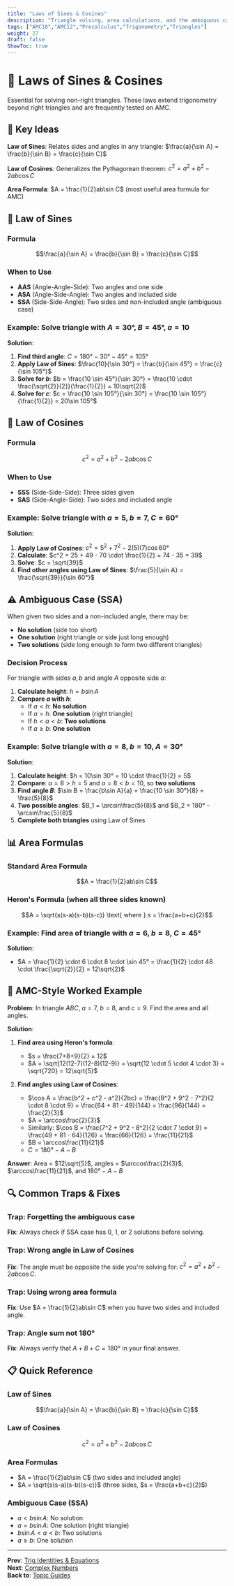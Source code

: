 ```yaml
---
title: "Laws of Sines & Cosines"
description: "Triangle solving, area calculations, and the ambiguous case for AMC geometry problems."
tags: ["AMC10","AMC12","Precalculus","Trigonometry","Triangles"]
weight: 27
draft: false
ShowToc: true
---
```


# 📐 Laws of Sines & Cosines

Essential for solving non-right triangles. These laws extend trigonometry beyond right triangles and are frequently tested on AMC.

## 🎯 Key Ideas

**Law of Sines**: Relates sides and angles in any triangle: $\frac{a}{\sin A} = \frac{b}{\sin B} = \frac{c}{\sin C}$

**Law of Cosines**: Generalizes the Pythagorean theorem: $c^2 = a^2 + b^2 - 2ab\cos C$

**Area Formula**: $A = \frac{1}{2}ab\sin C$ (most useful area formula for AMC)

## 📐 Law of Sines

### Formula
$$\frac{a}{\sin A} = \frac{b}{\sin B} = \frac{c}{\sin C}$$

### When to Use
- **AAS** (Angle-Angle-Side): Two angles and one side
- **ASA** (Angle-Side-Angle): Two angles and included side
- **SSA** (Side-Side-Angle): Two sides and non-included angle (ambiguous case)

### Example: Solve triangle with $A = 30°$, $B = 45°$, $a = 10$

**Solution**:
1. **Find third angle**: $C = 180° - 30° - 45° = 105°$
2. **Apply Law of Sines**: $\frac{10}{\sin 30°} = \frac{b}{\sin 45°} = \frac{c}{\sin 105°}$
3. **Solve for $b$**: $b = \frac{10 \sin 45°}{\sin 30°} = \frac{10 \cdot \frac{\sqrt{2}}{2}}{\frac{1}{2}} = 10\sqrt{2}$
4. **Solve for $c$**: $c = \frac{10 \sin 105°}{\sin 30°} = \frac{10 \sin 105°}{\frac{1}{2}} = 20\sin 105°$

## 📐 Law of Cosines

### Formula
$$c^2 = a^2 + b^2 - 2ab\cos C$$

### When to Use
- **SSS** (Side-Side-Side): Three sides given
- **SAS** (Side-Angle-Side): Two sides and included angle

### Example: Solve triangle with $a = 5$, $b = 7$, $C = 60°$

**Solution**:
1. **Apply Law of Cosines**: $c^2 = 5^2 + 7^2 - 2(5)(7)\cos 60°$
2. **Calculate**: $c^2 = 25 + 49 - 70 \cdot \frac{1}{2} = 74 - 35 = 39$
3. **Solve**: $c = \sqrt{39}$
4. **Find other angles using Law of Sines**: $\frac{5}{\sin A} = \frac{\sqrt{39}}{\sin 60°}$

## ⚠️ Ambiguous Case (SSA)

When given two sides and a non-included angle, there may be:
- **No solution** (side too short)
- **One solution** (right triangle or side just long enough)
- **Two solutions** (side long enough to form two different triangles)

### Decision Process
For triangle with sides $a, b$ and angle $A$ opposite side $a$:

1. **Calculate height**: $h = b\sin A$
2. **Compare $a$ with $h$**:
   - If $a < h$: **No solution**
   - If $a = h$: **One solution** (right triangle)
   - If $h < a < b$: **Two solutions**
   - If $a \geq b$: **One solution**

### Example: Solve triangle with $a = 8$, $b = 10$, $A = 30°$

**Solution**:
1. **Calculate height**: $h = 10\sin 30° = 10 \cdot \frac{1}{2} = 5$
2. **Compare**: $a = 8 > h = 5$ and $a = 8 < b = 10$, so **two solutions**
3. **Find angle $B$**: $\sin B = \frac{b\sin A}{a} = \frac{10 \sin 30°}{8} = \frac{5}{8}$
4. **Two possible angles**: $B_1 = \arcsin\frac{5}{8}$ and $B_2 = 180° - \arcsin\frac{5}{8}$
5. **Complete both triangles** using Law of Sines

## 📊 Area Formulas

### Standard Area Formula
$$A = \frac{1}{2}ab\sin C$$

### Heron's Formula (when all three sides known)
$$A = \sqrt{s(s-a)(s-b)(s-c)} \text{ where } s = \frac{a+b+c}{2}$$

### Example: Find area of triangle with $a = 6$, $b = 8$, $C = 45°$

**Solution**:
- $A = \frac{1}{2} \cdot 6 \cdot 8 \cdot \sin 45° = \frac{1}{2} \cdot 48 \cdot \frac{\sqrt{2}}{2} = 12\sqrt{2}$

## 🎯 AMC-Style Worked Example

**Problem**: In triangle $ABC$, $a = 7$, $b = 8$, and $c = 9$. Find the area and all angles.

**Solution**:
1. **Find area using Heron's formula**:
   - $s = \frac{7+8+9}{2} = 12$
   - $A = \sqrt{12(12-7)(12-8)(12-9)} = \sqrt{12 \cdot 5 \cdot 4 \cdot 3} = \sqrt{720} = 12\sqrt{5}$

2. **Find angles using Law of Cosines**:
   - $\cos A = \frac{b^2 + c^2 - a^2}{2bc} = \frac{8^2 + 9^2 - 7^2}{2 \cdot 8 \cdot 9} = \frac{64 + 81 - 49}{144} = \frac{96}{144} = \frac{2}{3}$
   - $A = \arccos\frac{2}{3}$
   - Similarly: $\cos B = \frac{7^2 + 9^2 - 8^2}{2 \cdot 7 \cdot 9} = \frac{49 + 81 - 64}{126} = \frac{66}{126} = \frac{11}{21}$
   - $B = \arccos\frac{11}{21}$
   - $C = 180° - A - B$

**Answer**: Area = $12\sqrt{5}$, angles = $\arccos\frac{2}{3}$, $\arccos\frac{11}{21}$, and $180° - A - B$

## 🔍 Common Traps & Fixes

### **Trap**: Forgetting the ambiguous case
**Fix**: Always check if SSA case has 0, 1, or 2 solutions before solving.

### **Trap**: Wrong angle in Law of Cosines
**Fix**: The angle must be opposite the side you're solving for: $c^2 = a^2 + b^2 - 2ab\cos C$.

### **Trap**: Using wrong area formula
**Fix**: Use $A = \frac{1}{2}ab\sin C$ when you have two sides and included angle.

### **Trap**: Angle sum not 180°
**Fix**: Always verify that $A + B + C = 180°$ in your final answer.

## 📋 Quick Reference

### Law of Sines
$$\frac{a}{\sin A} = \frac{b}{\sin B} = \frac{c}{\sin C}$$

### Law of Cosines
$$c^2 = a^2 + b^2 - 2ab\cos C$$

### Area Formulas
- $A = \frac{1}{2}ab\sin C$ (two sides and included angle)
- $A = \sqrt{s(s-a)(s-b)(s-c)}$ (three sides, $s = \frac{a+b+c}{2}$)

### Ambiguous Case (SSA)
- $a < b\sin A$: No solution
- $a = b\sin A$: One solution (right triangle)
- $b\sin A < a < b$: Two solutions
- $a \geq b$: One solution

---

**Prev**: [Trig Identities & Equations](/notes/math/amc/amc10/precalculus/topics/trig-identities-and-equations)  
**Next**: [Complex Numbers](/notes/math/amc/amc10/precalculus/topics/complex-numbers)  
**Back to**: [Topic Guides](/notes/math/amc/amc10/precalculus/topics/)
